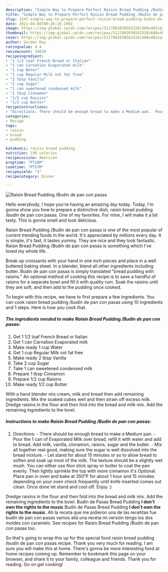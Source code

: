 ```yaml
---
description: "Simple Way to Prepare Perfect Raisin Bread Pudding /Budín de pan con pasas"
title: "Simple Way to Prepare Perfect Raisin Bread Pudding /Budín de pan con pasas"
slug: 1547-simple-way-to-prepare-perfect-raisin-bread-pudding-budin-de-pan-con-pasas
date: 2021-04-08T00:28:29.299Z
image: https://img-global.cpcdn.com/recipes/5117802030563328/680x482cq70/raisin-bread-pudding-budin-de-pan-con-pasas-recipe-main-photo.jpg
thumbnail: https://img-global.cpcdn.com/recipes/5117802030563328/680x482cq70/raisin-bread-pudding-budin-de-pan-con-pasas-recipe-main-photo.jpg
cover: https://img-global.cpcdn.com/recipes/5117802030563328/680x482cq70/raisin-bread-pudding-budin-de-pan-con-pasas-recipe-main-photo.jpg
author: Gordon Roy
ratingvalue: 4.4
reviewcount: 34029
recipeingredient:
- "1 1/2 loaf French Bread or Italian"
- "1 can Carnation Evaporated milk"
- "1 cup Water"
- "1 cup Regular Milk not fat free"
- "2 tbsp Vanilla"
- "2 cup Sugar"
- "1 can sweetened condensed milk"
- "1 tbsp Cinnamon"
- "1/2 cup Raisins"
- "1/2 cup Butter"
recipeinstructions:
- "Directions: There should be enough bread to make a Medium pan.  Pour the 1 can of Evaporated Milk over bread, refill it with water and add to bread. Add milk, vanilla, cinnamon, raisins, sugar and the  butter. Mix all together real good, making sure the sugar is well dissolved into the bread mixture. Let stand for about 15 minutes or so  to allow bread to soften and soak up most of the milk. The texture should be a slightly wet mush. You can either use Non stick spray or butter to coat the pan evenly. Then lightly sprinkle the top with more cinnamon it&#39;s Optional. Place pan in oven and bake at 350°F  for about 1 hour and 15 minutes depending on your oven check frequently  until knife inserted comes out clean. Once done let stand and cool off. Enjoy :)"
categories:
- Recipe
tags:
- raisin
- bread
- pudding

katakunci: raisin bread pudding 
nutrition: 230 calories
recipecuisine: American
preptime: "PT16M"
cooktime: "PT57M"
recipeyield: "3"
recipecategory: Dinner

---
```



![Raisin Bread Pudding /Budín de pan con pasas](https://img-global.cpcdn.com/recipes/5117802030563328/680x482cq70/raisin-bread-pudding-budin-de-pan-con-pasas-recipe-main-photo.jpg)

Hello everybody, I hope you're having an amazing day today. Today, I'm gonna show you how to prepare a distinctive dish, raisin bread pudding /budín de pan con pasas. One of my favorites. For mine, I will make it a bit tasty. This is gonna smell and look delicious.

Raisin Bread Pudding /Budín de pan con pasas is one of the most popular of current trending foods in the world. It's appreciated by millions every day. It is simple, it's fast, it tastes yummy. They are nice and they look fantastic. Raisin Bread Pudding /Budín de pan con pasas is something which I've loved my whole life.

Break up croissants with your hand in one inch pieces and place in a well buttered baking sheet. In a blender, blend all other ingredients including butter. Budin de pan con pasas is simply translated &#34;bread pudding with raisins.&#34; An optional method of cooking this recipe is to save a handful of raisins for a separate bowl and fill it with quality rum. Soak the raisins until they are soft, and then add to the pudding once cooked.


To begin with this recipe, we have to first prepare a few ingredients. You can cook raisin bread pudding /budín de pan con pasas using 10 ingredients and 1 steps. Here is how you cook that.

<!--inarticleads1-->

##### The ingredients needed to make Raisin Bread Pudding /Budín de pan con pasas:

1. Get 1 1/2 loaf French Bread or Italian
1. Get 1 can Carnation Evaporated milk
1. Make ready 1 cup Water
1. Get 1 cup Regular Milk not fat free
1. Make ready 2 tbsp Vanilla
1. Take 2 cup Sugar
1. Take 1 can sweetened condensed milk
1. Prepare 1 tbsp Cinnamon
1. Prepare 1/2 cup Raisins
1. Make ready 1/2 cup Butter


With a hand blender mix cream, milk and bread then add remaining ingredients. Mix the soaked cubes well and then strain off excess milk. Dredge raisins in the flour and then fold into the bread and milk mix. Add the remaining ingredients to the bowl. 

<!--inarticleads2-->

##### Instructions to make Raisin Bread Pudding /Budín de pan con pasas:

1. Directions: - There should be enough bread to make a Medium pan.  - Pour the 1 can of Evaporated Milk over bread, refill it with water and add to bread. Add milk, vanilla, cinnamon, raisins, sugar and the  butter. - Mix all together real good, making sure the sugar is well dissolved into the bread mixture. - Let stand for about 15 minutes or so  to allow bread to soften and soak up most of the milk. The texture should be a slightly wet mush. You can either use Non stick spray or butter to coat the pan evenly. Then lightly sprinkle the top with more cinnamon it&#39;s Optional. Place pan in oven and bake at 350°F  for about 1 hour and 15 minutes depending on your oven check frequently  until knife inserted comes out clean. Once done let stand and cool off. Enjoy :)


Dredge raisins in the flour and then fold into the bread and milk mix. Add the remaining ingredients to the bowl. Budín de Pasas Bread Pudding **I don&#39;t own the rights to the music** Budín de Pasas Bread Pudding **I don&#39;t own the rights to the music**. Ah la receta que me pidieron una de las recetitas fue budín de pan con pasas vamos allá una receta mi versión tengo los dos moldes con caramelo. See recipes for Raisin Bread Pudding /Budín de pan con pasas too. 

So that's going to wrap this up for this special food raisin bread pudding /budín de pan con pasas recipe. Thank you very much for reading. I am sure you will make this at home. There's gonna be more interesting food at home recipes coming up. Remember to bookmark this page on your browser, and share it to your family, colleague and friends. Thank you for reading. Go on get cooking!
